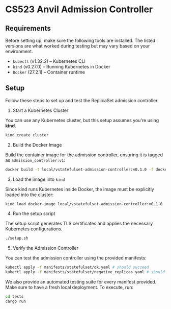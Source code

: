# CS523 Anvil Admission Controller

## Requirements
Before setting up, make sure the following tools are installed. The listed versions are what worked during testing but may vary based on your environment.

- `kubectl` (v1.32.2) – Kubernetes CLI
- `kind` (v0.27.0) – Running Kubernetes in Docker
- `Docker` (27.2.1) – Container runtime

## Setup

Follow these steps to set up and test the ReplicaSet admission controller.



1. Start a Kubernetes Cluster

You can use any Kubernetes cluster, but this setup assumes you're using **kind**.
```bash
kind create cluster
```

2. Build the Docker Image

Build the container image for the admission controller, ensuring it is tagged as `admission_controller:v1`:
```bash
docker build -t local/vstatefulset-admission-controller:v0.1.0 -f docker/Dockerfile .
```

3. Load the image into `kind`

Since kind runs Kubernetes inside Docker, the image must be explicitly loaded into the cluster:
```bash
kind load docker-image local/vstatefulset-admission-controller:v0.1.0
```

4. Run the setup script

The setup script generates TLS certificates and applies the necessary Kubernetes configurations.
```bash
./setup.sh
```

5.  Verify the Admission Controller

You can test the admission controller using the provided manifests:
```bash
kubectl apply -f manifests/statefulset/ok.yaml # should succeed
kubectl apply -f manifests/statefulset/negative_replicas.yaml # should show "admission webhook "admission-server.default.svc" denied the request:..."
```
We also provide an automated testing suite for every manifest provided. Make sure to have a fresh local deployment. To execute, run:
```bash
cd tests
cargo run
```